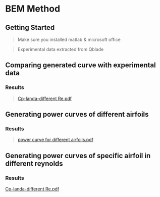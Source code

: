 # BEM Method
## Getting Started 

> Make sure you installed matlab & microsoft office

> 

> Experimental data extracted from Qblade

>

## Comparing generated curve with experimental data

### Results

>[Cp-landa-different Re.pdf](https://github.com/saslucfer/BEM-Method/files/10967490/Cp-landa-different.Re.pdf)


## Generating power curves of different airfoils

### Results

>[power curve for different airfoils.pdf](https://github.com/saslucfer/BEM-Method/files/10967489/power.curve.for.different.airfoils.pdf)


## Generating power curves of specific airfoil in different reynolds

### Results

[Cp-landa-different Re.pdf](https://github.com/saslucfer/BEM-Method/files/10967494/Cp-landa-different.Re.pdf)


